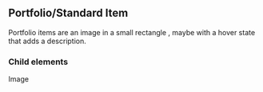 ## Portfolio/Standard Item
Portfolio items are an image in a small rectangle , maybe with a hover state that adds a description.

### Child elements
Image
